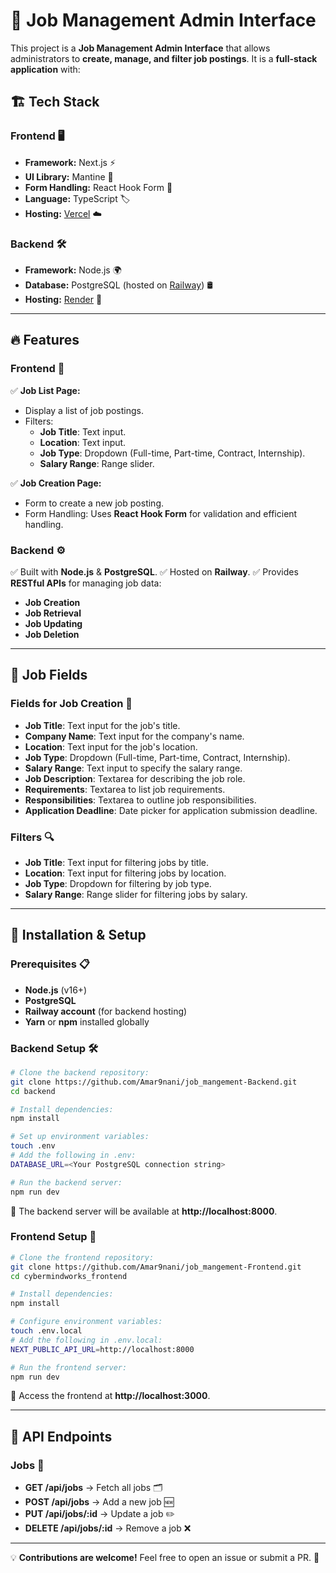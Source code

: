 # 🚀 Job Management Admin Interface

This project is a **Job Management Admin Interface** that allows administrators to **create, manage, and filter job postings**. It is a **full-stack application** with:

## 🏗️ Tech Stack

### **Frontend** 🖥️
- **Framework:** Next.js ⚡
- **UI Library:** Mantine 🎨
- **Form Handling:** React Hook Form 📝
- **Language:** TypeScript 🏷️
- **Hosting:** [Vercel](https://vercel.com/) ☁️

### **Backend** 🛠️
- **Framework:** Node.js 🌍
- **Database:** PostgreSQL (hosted on [Railway](https://railway.app/)) 🛢️
- **Hosting:** [Render](https://render.com/) 🚀

---

## 🔥 Features

### **Frontend** 🎨
✅ **Job List Page:**
- Display a list of job postings.
- Filters:
  - **Job Title**: Text input.
  - **Location**: Text input.
  - **Job Type**: Dropdown (Full-time, Part-time, Contract, Internship).
  - **Salary Range**: Range slider.

✅ **Job Creation Page:**
- Form to create a new job posting.
- Form Handling: Uses **React Hook Form** for validation and efficient handling.

### **Backend** ⚙️
✅ Built with **Node.js** & **PostgreSQL**.
✅ Hosted on **Railway**.
✅ Provides **RESTful APIs** for managing job data:
  - **Job Creation**
  - **Job Retrieval**
  - **Job Updating**
  - **Job Deletion**

---

## 📌 Job Fields

### **Fields for Job Creation** 📝
- **Job Title**: Text input for the job's title.
- **Company Name**: Text input for the company's name.
- **Location**: Text input for the job's location.
- **Job Type**: Dropdown (Full-time, Part-time, Contract, Internship).
- **Salary Range**: Text input to specify the salary range.
- **Job Description**: Textarea for describing the job role.
- **Requirements**: Textarea to list job requirements.
- **Responsibilities**: Textarea to outline job responsibilities.
- **Application Deadline**: Date picker for application submission deadline.

### **Filters** 🔍
- **Job Title**: Text input for filtering jobs by title.
- **Location**: Text input for filtering jobs by location.
- **Job Type**: Dropdown for filtering by job type.
- **Salary Range**: Range slider for filtering jobs by salary.

---

## 🚀 Installation & Setup

### **Prerequisites** 📋
- **Node.js** (v16+)
- **PostgreSQL**
- **Railway account** (for backend hosting)
- **Yarn** or **npm** installed globally

### **Backend Setup** 🛠️
```sh
# Clone the backend repository:
git clone https://github.com/Amar9nani/job_mangement-Backend.git
cd backend

# Install dependencies:
npm install

# Set up environment variables:
touch .env
# Add the following in .env:
DATABASE_URL=<Your PostgreSQL connection string>

# Run the backend server:
npm run dev
```
📍 The backend server will be available at **http://localhost:8000**.

### **Frontend Setup** 🎨
```sh
# Clone the frontend repository:
git clone https://github.com/Amar9nani/job_mangement-Frontend.git
cd cybermindworks_frontend

# Install dependencies:
npm install

# Configure environment variables:
touch .env.local
# Add the following in .env.local:
NEXT_PUBLIC_API_URL=http://localhost:8000

# Run the frontend server:
npm run dev
```
📍 Access the frontend at **http://localhost:3000**.

---

## 🔗 API Endpoints

### **Jobs** 📌
- **GET /api/jobs** → Fetch all jobs 🗂️
- **POST /api/jobs** → Add a new job 🆕
- **PUT /api/jobs/:id** → Update a job ✏️
- **DELETE /api/jobs/:id** → Remove a job ❌

---

💡 **Contributions are welcome!** Feel free to open an issue or submit a PR. 🚀

